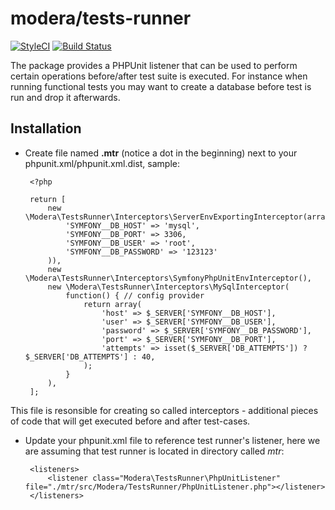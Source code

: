 # modera/tests-runner

[![StyleCI](https://styleci.io/repos/66460721/shield)](https://styleci.io/repos/66460721)
[![Build Status](https://travis-ci.org/modera/tests-runner.svg?branch=master)](https://travis-ci.org/modera/tests-runner)

The package provides a PHPUnit listener that can be used to perform certain operations before/after test suite is 
executed. For instance when running functional tests you may want to create a database before test is run and drop 
it afterwards.

## Installation

 * Create file named **.mtr** (notice a dot in the beginning) next to your phpunit.xml/phpunit.xml.dist, sample:
 
        <?php
        
        return [
            new \Modera\TestsRunner\Interceptors\ServerEnvExportingInterceptor(array(
                'SYMFONY__DB_HOST' => 'mysql',
                'SYMFONY__DB_PORT' => 3306,
                'SYMFONY__DB_USER' => 'root',
                'SYMFONY__DB_PASSWORD' => '123123'
            )),
            new \Modera\TestsRunner\Interceptors\SymfonyPhpUnitEnvInterceptor(),
            new \Modera\TestsRunner\Interceptors\MySqlInterceptor(
                function() { // config provider
                    return array(
                        'host' => $_SERVER['SYMFONY__DB_HOST'],
                        'user' => $_SERVER['SYMFONY__DB_USER'],
                        'password' => $_SERVER['SYMFONY__DB_PASSWORD'],
                        'port' => $_SERVER['SYMFONY__DB_PORT'],
                        'attempts' => isset($_SERVER['DB_ATTEMPTS']) ? $_SERVER['DB_ATTEMPTS'] : 40,
                    );
                }
            ),
        ];
        
 This file is resonsible for creating so called interceptors - additional pieces of code that will get executed before
 and after test-cases.
        
 * Update your phpunit.xml file to reference test runner's listener, here we are assuming that test runner is located
 in directory called *mtr*:
 
        <listeners>
            <listener class="Modera\TestsRunner\PhpUnitListener" file="./mtr/src/Modera/TestsRunner/PhpUnitListener.php"></listener>
        </listeners>